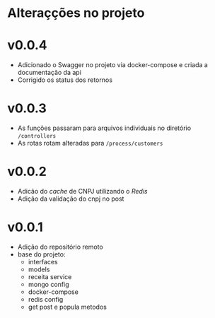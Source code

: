 # Alteraçções no projeto

# v0.0.4
- Adicionado o Swagger no projeto via docker-compose e criada a documentação da api
- Corrigido os status dos retornos


# v0.0.3
- As funções passaram para arquivos individuais no diretório `/controllers`
- As rotas rotam alteradas para `/process/customers`

# v0.0.2
- Adicão do _cache_ de CNPJ utilizando o _Redis_
- Adição da validação do cnpj no post

# v0.0.1
- Adição do repositório remoto
- base do projeto:
    - interfaces
    - models
    - receita service
    - mongo config
    - docker-compose
    - redis config
    - get post e popula metodos
